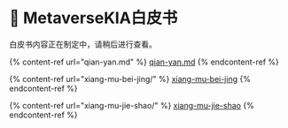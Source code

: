 # 📖 MetaverseKIA白皮书

白皮书内容正在制定中，请稍后进行查看。



{% content-ref url="qian-yan.md" %}
[qian-yan.md](qian-yan.md)
{% endcontent-ref %}

{% content-ref url="xiang-mu-bei-jing/" %}
[xiang-mu-bei-jing](xiang-mu-bei-jing/)
{% endcontent-ref %}

{% content-ref url="xiang-mu-jie-shao/" %}
[xiang-mu-jie-shao](xiang-mu-jie-shao/)
{% endcontent-ref %}
